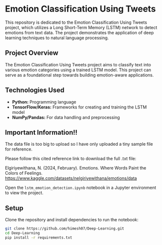# Emotion Classification Using Tweets

This repository is dedicated to the Emotion Classification Using Tweets project, which utilizes a Long Short-Term Memory (LSTM) network to detect emotions from text data. The project demonstrates the application of deep learning techniques to natural language processing.

## Project Overview

The Emotion Classification Using Tweets project aims to classify text into various emotion categories using a trained LSTM model. This project can serve as a foundational step towards building emotion-aware applications.

## Technologies Used

- **Python:** Programming language
- **TensorFlow/Keras:** Frameworks for creating and training the LSTM model
- **NumPy/Pandas:** For data handling and preprocessing

## Important Information!!

The data file is too big to upload so I have only uploaded a tiny sample file for reference.

Please follow this cited reference link to download the full .txt file:

Elgiriyewithana, N. (2024, February). Emotions. Where Words Paint the Colors of Feelings.
    https://www.kaggle.com/datasets/nelgiriyewithana/emotions/data

Open the `lstm_emotion_detection.ipynb` notebook in a Jupyter environment to view the project.

## Setup

Clone the repository and install dependencies to run the notebook:

```bash
git clone https://github.com/himesh07/Deep-Learning.git
cd Deep-Learning
pip install -r requirements.txt
```
